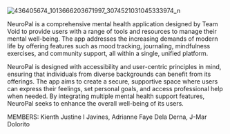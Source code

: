 ![436405674_1013666203671997_3074521031045333974_n](https://github.com/Crayzjbs/Javines_NeuroPal/assets/97206960/2f81efe3-6c49-47a9-b5ec-46f44fbd7cf1)


NeuroPal is a comprehensive mental health application designed by Team Void to provide users with a range of tools and resources to manage their mental well-being. The app addresses the increasing demands of modern life by offering features such as mood tracking, journaling, mindfulness exercises, and community support, all within a single, unified platform.

NeuroPal is designed with accessibility and user-centric principles in mind, ensuring that individuals from diverse backgrounds can benefit from its offerings. The app aims to create a secure, supportive space where users can express their feelings, set personal goals, and access professional help when needed. By integrating multiple mental health support features, NeuroPal seeks to enhance the overall well-being of its users.

MEMBERS: 
Kienth Justine I Javines, 
Adrianne Faye Dela Derna, 
J-Mar Dolorito
